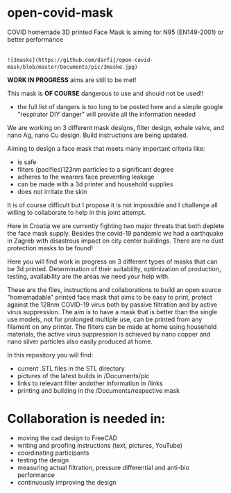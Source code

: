 # open-covid-mask
COVID homemade 3D printed Face Mask is aiming for N95 (EN149-2001) or better performance

                                                                                ![3masks](https://github.com/darfij/open-covid-mask/blob/master/Documents/pic/3maske.jpg)

**WORK IN PROGRESS** aims are still to be met!

This mask is **OF COURSE** dangerous to use and should not be used!!
* the full list of dangers is too long to be posted here and a simple google "respirator DIY danger" will provide all the information         needed

We are working on 3 different mask designs, filter design, exhale valve, and nano Ag, nano Cu design.
Build instructions are being updated.

Aiming to design a face mask that meets many important criteria like:
* is safe
* filters (pacifies)123nm particles to a significant degree
* adheres to the wearers face preventing leakage
* can be made with a 3d printer and household supplies
* does not irritate the skin

It is of course difficult but I propose it is not impossible and I challenge all willing to collaborate to help in this joint attempt.

Here in Croatia we are currently fighting two major threats that both deplete the face mask supply.
Besides the covid-19 pandemic we had a earthquake in Zagreb with disastrous impact on city center buildings.
There are no dust protection masks to be found!

Here you will find work in progress on 3 different types of masks that can be 3d printed. Determination of their suitability, optimization of production, testing, availability are the areas we need your help with.

  
These are the files, instructions and collaborations to build an open source "homemadable" printed face mask that aims to be easy to print,
protect against the 128nm COVID-19 virus both by passive filtration and by active virus suppression.
The aim is to have a mask that is better than the single use models, not for prolonged multiple use,
can be printed from any filament on any printer. The filters can be made at home using household materials, the active virus suppression is achieved by nano copper and nano silver particles also easily produced at home.

In this repository you will find:
* current .STL files in the STL directory
* pictures of the latest builds in /Documents/pic
* links to relevant filter andother information in /links
* printing and building in the /Documents/respective mask

# **Collaboration is needed in:**
* moving the cad design to FreeCAD
* writing and proofing instructions (text, pictures, YouTube)
* coordinating participants
* testing the design
* measuring actual filtration, pressure differential and anti-bio performance
* continuously improving the design
